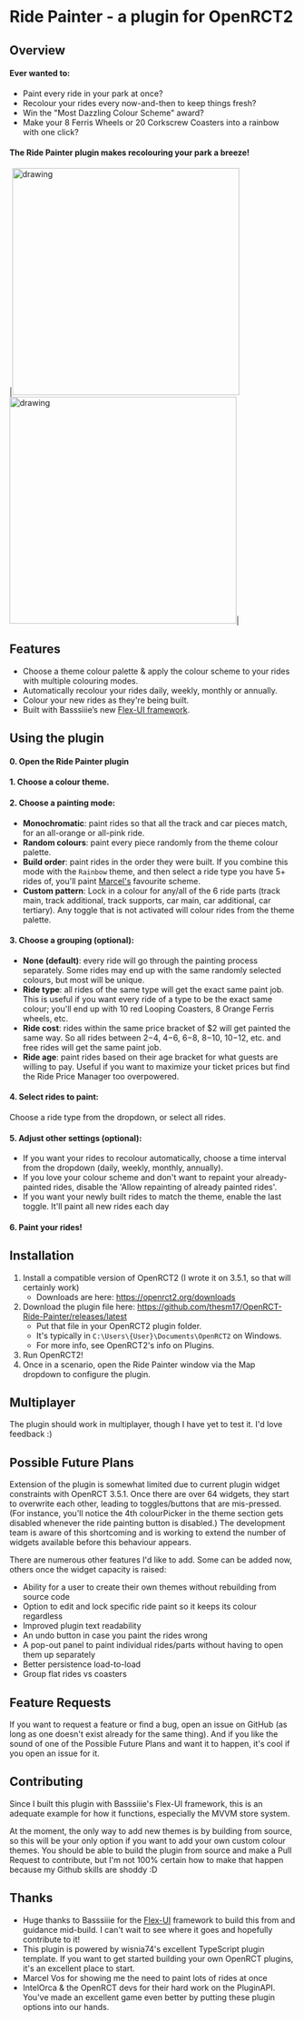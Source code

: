 # Ride Painter - a plugin for OpenRCT2
## Overview
#### Ever wanted to:
- Paint every ride in your park at once?
- Recolour your rides every now-and-then to keep things fresh?
- Win the "Most Dazzling Colour Scheme" award?
- Make your 8 Ferris Wheels or 20 Corkscrew Coasters into a rainbow with one click?

#### The Ride Painter plugin makes recolouring your park a breeze!

|<img src="https://p-rdFQqyg.t1.n0.cdn.getcloudapp.com/items/8LupKzJ8/fe8ff80a-4567-405f-9fae-b9da54306dde.jpg" alt="drawing" width="400"/> <img src="https://github.com/thesm17/OpenRCT-Ride-Painter/blob/main/screenshots/4%20type%20examples.jpeg?raw=true" alt="drawing" width="400"/>|

## Features
- Choose a theme colour palette & apply the colour scheme to your rides with multiple colouring modes.
- Automatically recolour your rides daily, weekly, monthly or annually.
- Colour your new rides as they're being built.
- Built with Basssiiie’s new [Flex-UI framework](https://github.com/Basssiiie/OpenRCT2-FlexUI "Flex-UI framework").

## Using the plugin
#### 0. Open the Ride Painter plugin
#### 1. Choose a colour theme.
####  2. Choose a painting mode:
- **Monochromatic**: paint rides so that all the track and car pieces match, for an all-orange or all-pink ride.
- **Random colours**: paint every piece randomly from the theme colour palette.
- **Build order**: paint rides in the order they were built. If you combine this mode with the `Rainbow` theme, and then select a ride type you have 5+ rides of, you'll paint [Marcel's](https://www.youtube.com/c/MarcelVos "Marcel's") favourite scheme.
- **Custom pattern**: Lock in a colour for any/all of the 6 ride parts (track main, track additional, track supports, car main, car additional, car tertiary). Any toggle that is not activated will colour rides from the theme palette.

#### 3. Choose a grouping (optional):
- **None (default)**: every ride will go through the painting process separately. Some rides may end up with the same randomly selected colours, but most will be unique.
- **Ride type**: all rides of the same type will get the exact same paint job. This is useful if you want every ride of a type to be the exact same colour; you'll end up with 10 red Looping Coasters, 8 Orange Ferris wheels, etc.
- **Ride cost**: rides within the same price bracket of $2 will get painted the same way. So all rides between $2-$4, $4-$6, $6-$8, $8-$10, $10-$12, etc. and free rides will get the same paint job.
- **Ride age**: paint rides based on their age bracket for what guests are willing to pay. Useful if you want to maximize your ticket prices but find the Ride Price Manager too overpowered.

#### 4. Select rides to paint:
Choose a ride type from the dropdown, or select all rides.

#### 5. Adjust other settings (optional):
- If you want your rides to recolour automatically, choose a time interval from the dropdown (daily, weekly, monthly, annually).
- If you love your colour scheme and don't want to repaint your already-painted rides, disable the 'Allow repainting of already painted rides'.
- If you want your newly built rides to match the theme, enable the last toggle. It'll paint all new rides each day

#### 6. Paint your rides!
## Installation
1. Install a compatible version of OpenRCT2 (I wrote it on 3.5.1, so that will certainly work)
	- Downloads are here: https://openrct2.org/downloads
2. Download the plugin file here: https://github.com/thesm17/OpenRCT-Ride-Painter/releases/latest
    - Put that file in your OpenRCT2 plugin folder.
    - It's typically in `C:\Users\{User}\Documents\OpenRCT2` on Windows.
    - For more info, see OpenRCT2's info on Plugins.
3. Run OpenRCT2!
4. Once in a scenario, open the Ride Painter window via the Map dropdown to configure the plugin.

## Multiplayer
The plugin should work in multiplayer, though I have yet to test it. I'd love feedback :)
## Possible Future Plans
Extension of the plugin is somewhat limited due to current plugin widget constraints with OpenRCT 3.5.1. Once there are over 64 widgets, they start to overwrite each other, leading to toggles/buttons that are mis-pressed. (For instance, you'll notice the 4th colourPicker in the theme section gets disabled whenever the ride painting button is disabled.) The development team is aware of this shortcoming and is working to extend the number of widgets available before this behaviour appears.

There are numerous other features I'd like to add. Some can be added now, others once the widget capacity is raised:
- Ability for a user to create their own themes without rebuilding from source code
- Option to edit and lock specific ride paint so it keeps its colour regardless
- Improved plugin text readability
- An undo button in case you paint the rides wrong
- A pop-out panel to paint individual rides/parts without having to open them up separately
- Better persistence load-to-load
- Group flat rides vs coasters

## Feature Requests
If you want to request a feature or find a bug, open an issue on GitHub (as long as one doesn't exist already for the same thing). And if you like the sound of one of the Possible Future Plans and want it to happen, it's cool if you open an issue for it.

## Contributing
Since I built this plugin with Basssiiie's Flex-UI framework, this is an adequate example for how it functions, especially the MVVM store system. 

At the moment, the only way to add new themes is by building from source, so this will be your only option if you want to add your own custom colour themes. You should be able to build the plugin from source and make a Pull Request to contribute, but I'm not 100% certain how to make that happen because my Github skills are shoddy :D

## Thanks
- Huge thanks to Basssiiie for the [Flex-UI](https://github.com/Basssiiie/OpenRCT2-FlexUI "Flex-UI") framework to build this from and guidance mid-build. I can't wait to see where it goes and hopefully contribute to it!
- This plugin is powered by wisnia74's excellent TypeScript plugin template. If you want to get started building your own OpenRCT plugins, it's an excellent place to start.
- Marcel Vos for showing me the need to paint lots of rides at once
- IntelOrca & the OpenRCT devs for their hard work on the PluginAPI. You've made an excellent game even better by putting these plugin options into our hands.
